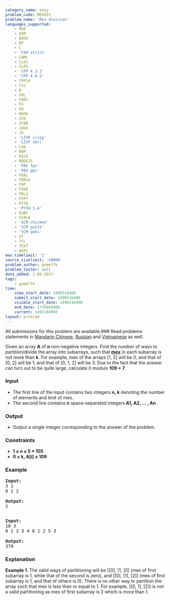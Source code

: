 ```yaml
---
category_name: easy
problem_code: MEXDIV
problem_name: 'Mex division'
languages_supported:
    - ADA
    - ASM
    - BASH
    - BF
    - C
    - 'C99 strict'
    - CAML
    - CLOJ
    - CLPS
    - 'CPP 4.3.2'
    - 'CPP 4.9.2'
    - CPP14
    - CS2
    - D
    - ERL
    - FORT
    - FS
    - GO
    - HASK
    - ICK
    - ICON
    - JAVA
    - JS
    - 'LISP clisp'
    - 'LISP sbcl'
    - LUA
    - NEM
    - NICE
    - NODEJS
    - 'PAS fpc'
    - 'PAS gpc'
    - PERL
    - PERL6
    - PHP
    - PIKE
    - PRLG
    - PYPY
    - PYTH
    - 'PYTH 3.4'
    - RUBY
    - SCALA
    - 'SCM chicken'
    - 'SCM guile'
    - 'SCM qobi'
    - ST
    - TCL
    - TEXT
    - WSPC
max_timelimit: '1'
source_sizelimit: '50000'
problem_author: gomelfk
problem_tester: null
date_added: 2-06-2017
tags:
    - gomelfk
time:
    view_start_date: 1496516400
    submit_start_date: 1496516400
    visible_start_date: 1496516400
    end_date: 1735669800
    current: 1497284093
layout: problem
---
```

All submissions for this problem are available.### Read problems statements in [Mandarin Chinese](http://www.codechef.com/download/translated/SNCKEL17/mandarin/MEXDIV.pdf), [Russian](http://www.codechef.com/download/translated/SNCKEL17/russian/MEXDIV.pdf) and [Vietnamese](http://www.codechef.com/download/translated/SNCKEL17/vietnamese/MEXDIV.pdf) as well.

Given an array **A** of **n** non-negative integers. Find the number of ways to partition/divide the array into subarrays, such that **[ mex](https://en.wikipedia.org/wiki/Mex_(mathematics))** in each subarray is not more than **k**. For example, mex of the arrays \[1, 2\] will be 0, and that of \[0, 2\] will be 1, and that of \[0, 1, 2\] will be 3. Due to the fact that the answer can turn out to be quite large, calculate it modulo **109 + 7**.

### Input

- The first line of the input contains two integers **n, k** denoting the number of elements and limit of mex.
- The second line contains **n** space-separated integers **A1, A2, ... , An** .

### Output

- Output a single integer corresponding to the answer of the problem.

### Constraints

- **1 ≤ n ≤ 5 \* 105**
- **0 ≤ k, A\[i\] ≤ 109**

### Example

<pre><b>Input:</b>
3 1
0 1 2

<b>Output:</b>
2

</pre>
<pre><b>Input:</b>
10 3
0 1 2 3 4 0 1 2 5 3

<b>Output:</b>
379
</pre>
### Explanation

**Example 1**. The valid ways of partitioning will be \[\[0\], \[1, 2\]\] (mex of first subarray is 1, while that of the second is zero), and \[\[0\], \[1\], \[2\]\] (mex of first subarray is 1, and that of others is 0). There is no other way to partition the array such that mex is less than or equal to 1. For example, \[\[0, 1\], \[2\]\] is not a valid partitioning as mex of first subarray is 2 which is more than 1.
